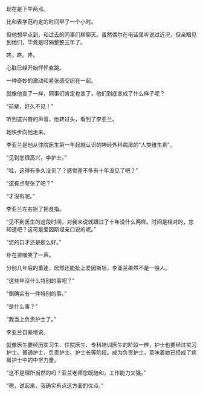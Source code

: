 现在是下午两点。

比和表学范约定的时间早了一个小时。

但他想早点到，和过去的同事们聊聊天。虽然偶尔在电话里听说过近况，但亲眼见到他们，毕竟是时隔整整三年了。

咚。咚。咚。

心脏已经开始怦怦直跳。

一种奇妙的激动和紧张感交织在一起。

就像他变了一样，同事们肯定也变了，他们到底变成了什么样子呢？

“前辈，好久不见！”

听到这兴奋的声音，他转过头，看到了李亚兰。

她快步向他走来。

李亚兰是他从住院医生第一年起就认识的神经外科病房的“人类维生素”。

“见到您很高兴，李护士。”

“哇，这得有多久没见了？感觉差不多有十年没见了吧？”

“这有点夸张了吧？”

“才沒有呢。”

李亚兰左右摇了摇食指。

“见不到医生的这段时间，对我来说就跟过了十年没什么两样。时间是相对的，您知道吧？这可是爱因斯坦亲口说的呢。”

“您的口才还是那么好。”

朴在贤嗤笑了一声。

分别几年后的重逢，居然还能扯上爱因斯坦，李亚兰果然不是一般人。

“这些年没什么特别的事吧？”

“倒确实有一件特别的事。”

“是什么事？”

“我当上负责护士了。”

李亚兰自豪地说。

就像医生要经历实习生、住院医生、专科培训医生的阶段一样，护士也要经过实习护士、普通护士、负责护士、护士长等阶段。成为负责护士，意味着她已经成了病房护士中的中坚力量。

“这不是理所当然的吗？亚兰老师您既随和，工作能力又强。”

“嗯，说起来，我确实有点这方面的优点。”